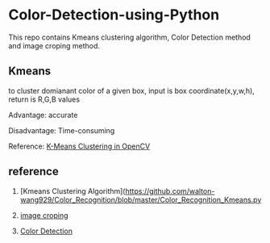 # Color-Detection-using-Python

This repo contains Kmeans clustering algorithm, Color Detection method and image croping method.

## Kmeans

to cluster domianant color of a given box, input is box coordinate(x,y,w,h), return is R,G,B values

Advantage: accurate

Disadvantage: Time-consuming

Reference:  [K-Means Clustering in OpenCV](https://docs.opencv.org/3.0-beta/doc/py_tutorials/py_ml/py_kmeans/py_kmeans_opencv/py_kmeans_opencv.html)

## reference
1. [Kmeans Clustering Algorithm](https://github.com/walton-wang929/Color_Recognition/blob/master/Color_Recognition_Kmeans.py

2. [image croping](https://www.pyimagesearch.com/2015/03/09/capturing-mouse-click-events-with-python-and-opencv/)

3. [Color Detection](https://data-flair.training/blogs/project-in-python-colour-detection/)
